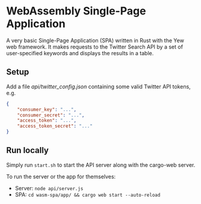 # WebAssembly Single-Page Application

A very basic Single-Page Application (SPA) written in Rust with the Yew web framework. It makes requests to the Twitter Search API by a set of user-specified keywords and displays the results in a table.

## Setup

Add a file *api/twitter_config.json* containing some valid Twitter API tokens, e.g.

```json
{
	"consumer_key": "...",
	"consumer_secret": "...",
	"access_token": "...",
	"access_token_secret": "..."
}
```

## Run locally

Simply run `start.sh` to start the API server along with the cargo-web server.

To run the server or the app for themselves:
* Server: `node api/server.js`
* SPA: `cd wasm-spa/app/ && cargo web start --auto-reload`